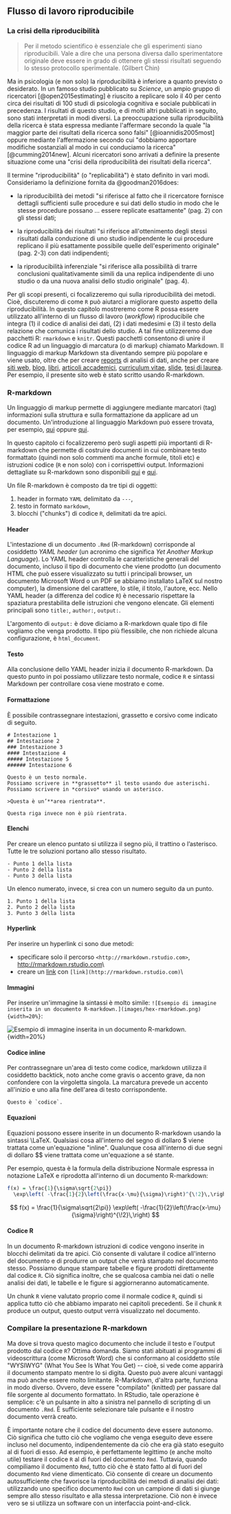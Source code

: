 ## Flusso di lavoro riproducibile 



### La crisi della riproducibilità 

> Per il metodo scientifico è essenziale che gli esperimenti siano riproducibili. Vale a dire che una persona diversa dallo sperimentatore originale deve essere in grado di ottenere gli stessi risultati seguendo lo stesso protocollo sperimentale. (Gilbert Chin)

Ma in psicologia (e non solo) la riproducibilità è inferiore a quanto previsto o desiderato. In un famoso studio pubblicato su _Science_, un ampio gruppo di ricercatori [@open2015estimating] è riuscito a replicare solo il 40 per cento circa dei risultati di 100 studi di psicologia cognitiva e sociale pubblicati in precedenza. I risultati di questo studio, e di molti altri pubblicati in seguito, sono stati interpretati in modi diversi. La preoccupazione sulla riproducibilità della ricerca è stata espressa mediante  l'affermare secondo la quale "la maggior parte dei risultati della ricerca sono falsi" [@ioannidis2005most] oppure mediante l'affermazione secondo cui "dobbiamo apportare modifiche sostanziali al modo in cui conduciamo la ricerca" [@cumming2014new]. Alcuni ricercatori sono arrivati a definire la presente situazione come una "crisi della riproducibilità dei risultati della ricerca".

Il termine "riproducibilità" (o "replicabilità") è stato definito in vari modi. Consideriamo la definizione fornita da @goodman2016does:

- la riproducibilità dei metodi "si riferisce al fatto che il ricercatore fornisce  dettagli sufficienti sulle procedure e sui dati dello studio in modo che le stesse procedure possano ... essere replicate esattamente" (pag. 2) con gli stessi dati;

- la riproducibilità dei risultati "si riferisce all'ottenimento degli stessi risultati dalla conduzione di uno studio indipendente le cui procedure replicano il più esattamente possibile quelle dell'esperimento originale" (pag. 2-3) con dati indipendenti;

- la riproducibilità inferenziale "si riferisce alla possibilità di trarre conclusioni qualitativamente simili da una replica indipendente di uno studio o da una nuova analisi dello studio originale" (pag. 4).

Per gli scopi presenti, ci focalizzeremo qui sulla riproducibilità dei metodi. Cioè, discuteremo di come `R` può aiutarci a migliorare questo aspetto della riproducibilità. In questo capitolo mostreremo come R possa essere utilizzato all'interno di un flusso di lavoro (_workflow_) riproducibile che integra (1) il codice di analisi dei dati, (2) i dati medesimi e (3) il testo della relazione che comunica i risultati dello studio. A tal fine utilizzeremo due pacchetti R: `rmarkdown` e `knitr`. Questi pacchetti consentono di unire il codice R ad un linguaggio di marcatura (o di markup) chiamato Markdown. Il linguaggio di markup Markdown sta diventando sempre più popolare e viene usato, oltre che per creare [reports](https://avehtari.github.io/ROS-Examples/Simplest/simplest.html) di analisi di dati, anche per creare [siti web](https://alison.rbind.io), [blog](https://djnavarro.net), [libri](https://r4ds.had.co.nz), [articoli accademici](https://osf.io/9te8p/), [curriculum vitae](https://github.com/mitchelloharawild/vitae), [slide](https://rmarkdown.rstudio.com/lesson-11.html), [tesi di laurea](https://github.com/ismayc/thesisdown). Per esempio, il presente sito web è stato scritto usando R-markdown.


### R-markdown

Un linguaggio di markup permette di aggiungere mediante marcatori (tag) informazioni sulla struttura e sulla formattazione da applicare ad un documento. Un'introduzione al linguaggio Markdown può essere trovata, per esempio, [qui](https://rmarkdown.rstudio.com/authoring_pandoc_markdown.html) oppure [qui](https://experienceleague.adobe.com/docs/contributor/contributor-guide/writing-essentials/markdown.html?lang=it#estensioni-personalizzate-markdown).

In questo capitolo  ci focalizzeremo però sugli aspetti più importanti di R-markdown che permette di costruire documenti in cui combinare testo formattato (quindi non solo commenti ma anche formule, titoli etc) e istruzioni codice (`R` e non solo) con i corrispettivi output. Informazioni dettagliate su R-markdown sono disponibili  [qui](https://bookdown.org/yihui/rmarkdown/) e [qui](https://bookdown.org/yihui/rmarkdown-cookbook/).

Un file R-markdown è composto da tre tipi di oggetti:

1. header in formato `YAML` delimitato da `---`,
3. testo in formato `markdown`,
2. blocchi ("chunks") di codice `R`, delimitati da tre apici.


#### Header

L'intestazione di un documento `.Rmd` (R-markdown) corrisponde al cosiddetto _YAML header_ (un acronimo che significa _Yet Another Markup Language_). Lo YAML header controlla le caratteristiche generali del documento, incluso il tipo di documento che viene prodotto (un documento HTML che può essere visualizzato su tutti i principali browser, un documento Microsoft Word o un PDF se abbiamo installato LaTeX sul nostro computer), la dimensione del carattere, lo stile, il titolo, l'autore, ecc. Nello YAML header (a differenza del codice `R`) è necessario rispettare la spaziatura prestabilita delle istruzioni che vengono elencate. Gli elementi principali sono `title:`, `author:`, `output:`.

L'argomento di `output:` è dove diciamo a R-markdown quale tipo di file vogliamo che venga prodotto. Il tipo più flessibile, che non richiede alcuna configurazione, è `html_document`.


#### Testo

Alla conclusione dello YAML header inizia il documento R-markdown. Da questo punto in poi possiamo utilizzare testo normale, codice `R` e sintassi Markdown per controllare cosa viene mostrato e come.


#### Formattazione

È possibile contrassegnare intestazioni, grassetto e corsivo come indicato di seguito.

```
# Intestazione 1
## Intestazione 2
### Intestazione 3
#### Intestazione 4
##### Intestazione 5
###### Intestazione 6

Questo è un testo normale.
Possiamo scrivere in **grassetto** il testo usando due asterischi.
Possiamo scrivere in *corsivo* usando un asterisco.

>Questa è un’**area rientrata**.

Questa riga invece non è più rientrata.
```

#### Elenchi

Per creare un elenco puntato si utilizza il segno più, il trattino o l’asterisco. Tutte le tre soluzioni portano allo stesso risultato.

```
- Punto 1 della lista
- Punto 2 della lista
- Punto 3 della lista
```

Un elenco numerato, invece, si crea con un numero seguito da un punto.

```
1. Punto 1 della lista
2. Punto 2 della lista
3. Punto 3 della lista
```

#### Hyperlink

Per inserire un hyperlink ci sono due metodi:

- specificare solo il percorso `<http://rmarkdown.rstudio.com>`, <http://rmarkdown.rstudio.com>\
- creare un [link](http://rmarkdown.rstudio.com) con `[link](http://rmarkdown.rstudio.com)`\


#### Immagini

Per inserire un'immagine la sintassi è molto simile: `![Esempio di immagine inserita in un documento R-markdown.](images/hex-rmarkdown.png){width=20%}`:

![Esempio di immagine inserita in un documento R-markdown.](images/hex-rmarkdown.png){width=20%}


#### Codice inline

Per contrassegnare un'area di testo come codice, markdown utilizza il cosiddetto backtick, noto anche come gravis o accento grave, da non confondere con la virgoletta singola. La marcatura prevede un accento all'inizio e uno alla fine dell'area di testo corrispondente.

```
Questo è `codice`.
```

#### Equazioni

Equazioni possono essere inserite in un documento R-markdown usando la sintassi \LaTeX. Qualsiasi cosa all'interno del segno di dollaro \$ viene trattata come un'equazione "inline". Qualunque cosa all'interno di due segni di dollaro \$$ viene trattata come  un'equazione a sé stante.

Per esempio, questa è la formula della distribuzione Normale espressa in notazione LaTeX e riprodotta all'interno di un documento R-markdown:


```r
f(x) = \frac{1}{\sigma\sqrt{2\pi}}
  \exp\left( -\frac{1}{2}\left(\frac{x-\mu}{\sigma}\right)^{\!2}\,\right)
```

$$
f(x) = \frac{1}{\sigma\sqrt{2\pi}}
  \exp\left( -\frac{1}{2}\left(\frac{x-\mu}{\sigma}\right)^{\!2}\,\right)
$$

#### Codice R

In un documento R-markdown istruzioni di codice vengono inserite in blocchi delimitati da tre apici. Ciò consente di valutare il codice all'interno del documento e di produrre un output che verrà stampato nel documento stesso. Possiamo dunque stampare tabelle e figure prodotti direttamente dal codice `R`. Ciò significa inoltre, che se qualcosa cambia nei dati o nelle analisi dei dati, le tabelle e le figure si aggiorneranno automaticamente.

Un chunk `R` viene valutato proprio come il normale codice `R`, quindi si applica tutto ciò che abbiamo imparato nei capitoli precedenti. Se il chunk `R` produce un output, questo output verrà visualizzato nel documento.


### Compilare la presentazione R-markdown

Ma dove si trova questo magico documento che include il testo e l'output prodotto dal codice `R`? Ottima domanda. Siamo stati abituati ai programmi di videoscrittura (come Microsoft Word) che si conformano al cosiddetto stile "WYSIWYG" (What You See Is What You Get) -- cioè, si vede come apparirà il documento stampato mentre lo si digita. Questo può avere alcuni vantaggi ma può anche essere molto limitante. R-Markdown, d'altra parte, funziona in modo diverso. Ovvero, deve essere "compilato" (knitted) per passare dal file sorgente al documento formattato. In RStudio, tale operazione è semplice: c'è un pulsante in alto a sinistra nel pannello di scripting di un documento `.Rmd`. È sufficiente selezionare tale pulsante e il nostro documento verrà creato.

È importante notare che il codice del documento deve essere autonomo. Ciò significa che tutto ciò che vogliamo che venga eseguito deve essere incluso nel documento, indipendentemente da ciò che era già stato eseguito al di fuori di esso. Ad esempio, è perfettamente legittimo (e anche molto utile) testare il codice `R` al di fuori del documento `Rmd`. Tuttavia, quando compiliamo il documento `Rmd`, tutto ciò che è stato fatto al di fuori del documento `Rmd` viene dimenticato. Ciò consente di creare un documento autosufficiente che favorisce la riproducibilità dei metodi di analisi dei dati: utilizzando uno specifico documento `Rmd` con un campione di dati si giunge sempre allo stesso risultato e alla stessa interpretazione. Ciò non è invece vero se si utilizza un software con un interfaccia point-and-click.


